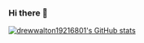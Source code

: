 ### Hi there 👋

<!--
**drewwalton19216801/drewwalton19216801** is a ✨ _special_ ✨ repository because its `README.md` (this file) appears on your GitHub profile.

Here are some ideas to get you started:

- 🔭 I’m currently working on ...
- 🌱 I’m currently learning ...
- 👯 I’m looking to collaborate on ...
- 🤔 I’m looking for help with ...
- 💬 Ask me about ...
- 📫 How to reach me: ...
- 😄 Pronouns: ...
- ⚡ Fun fact: ...
-->

[![drewwalton19216801's GitHub stats](https://github-readme-stats.vercel.app/api?username=drewwalton19216801&show_icons=true&theme=radical)](https://github.com/anuraghazra/github-readme-stats)

